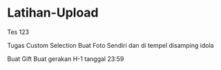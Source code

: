 # Latihan-Upload
Tes 123







Tugas Custom Selection Buat Foto Sendiri dan di tempel disamping idola

Buat Gift Buat gerakan
H-1 tanggal 23:59
